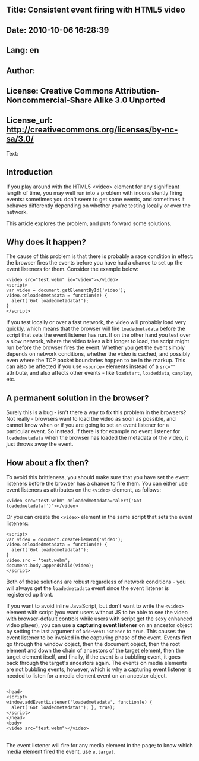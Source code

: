 Title: Consistent event firing with HTML5 video
----
Date: 2010-10-06 16:28:39
----
Lang: en
----
Author: 
----
License: Creative Commons Attribution-Noncommercial-Share Alike 3.0 Unported
----
License_url: http://creativecommons.org/licenses/by-nc-sa/3.0/
----
Text:

<h2>Introduction</h2>

<p>If you play around with the HTML5 &lt;video&gt; element for any significant length of time, you may well run into a problem with inconsistently firing events: sometimes you don&#39;t seem to get some events, and sometimes it behaves differently depending on whether you&#39;re testing locally or over the network.</p>

<p>This article explores the problem, and puts forward some solutions.</p>

<h2>Why does it happen?</h2>

<p>The cause of this problem is that there is probably a race condition in effect: the browser fires the events before you have had a chance to set up the event listeners for them. Consider the example below:</p>

<pre><code>&lt;video src=&quot;test.webm&quot; id=&quot;video&quot;&gt;&lt;/video&gt;
&lt;script&gt;
var video = document.getElementById(&#39;video&#39;);
video.onloadedmetadata = function(e) {
  alert(&#39;Got loadedmetadata!&#39;);
}
&lt;/script&gt;</code></pre>

<p>If you test locally or over a fast network, the video will probably load very quickly, which means that the browser will fire <code>loadedmetadata</code> before the script that sets the event listener has run. If on the other hand you test over a slow network, where the video takes a bit longer to load, the script might run before the browser fires the event. Whether you get the event simply depends on network conditions, whether the video is cached, and possibly even where the TCP packet boundaries happen to be in the markup. This can also be affected if you use <code>&lt;source&gt;</code> elements instead of a <code>src=&quot;&quot;</code> attribute, and also affects other events - like <code>loadstart</code>, <code>loadeddata</code>, <code>canplay</code>, etc.

<h2>A permanent solution in the browser?</h2>

<p>Surely this is a bug - isn&#39;t there a way to fix this problem in the browsers? Not really - browsers want to load the video as soon as possible, and cannot know when or if you are going to set an event listener for a particular event. So instead, if there is for example no event listener for <code>loadedmetadata</code> when the browser has loaded the metadata of the video, it just throws away the event.</p>

<h2>How about a fix then?</h2>

<p>To avoid this brittleness, you should make sure that you have set the event listeners before the browser has a chance to fire them. You can either use event listeners as attributes on the <code>&lt;video&gt;</code> element, as follows:</p>

<pre><code>&lt;video src=&quot;test.webm&quot; onloadedmetadata=&quot;alert(&#39;Got loadedmetadata!&#39;)&quot;&gt;&lt;/video&gt;</code></pre>

<p>Or you can create the <code>&lt;video&gt;</code> element in the same script that sets the event listeners:</p>

<pre><code>&lt;script&gt;
var video = document.createElement(&#39;video&#39;);
video.onloadedmetadata = function(e) {
  alert(&#39;Got loadedmetadata!&#39;);
}
video.src = &#39;test.webm&#39;;
document.body.appendChild(video);
&lt;/script&gt;</code></pre>

<p>Both of these solutions are robust regardless of network conditions - you will always get the <code>loadedmetadata</code> event since the event listener is registered up front.</p>
<p>If you want to avoid inline JavaScript, but don&#39;t want to write the <code>&lt;video&gt;</code> element with script (you want users without JS to be able to see the video with browser-default controls while users with script get the sexy enhanced video player), you can use a <b>capturing event listener</b> on an ancestor object by setting the last argument of <code>addEventListener</code> to <code>true</code>. This causes the event listener to be invoked in the capturing phase of the event. Events first go through the window object, then the document object, then the root element and down the chain of ancestors of the target element, then the target element itself, and finally, if the event is a bubbling event, it goes back through the target&#39;s ancestors again. The events on media elements are not bubbling events, however, which is why a capturing event listener is needed to listen for a media element event on an ancestor object.</p>

<pre>
<code>
&lt;head&gt;
&lt;script&gt;
window.addEventListener(&#39;loadedmetadata&#39;, function(e) { 
  alert(&#39;Got loadedmetadata!&#39;); }, true);
&lt;/script&gt;
&lt;/head&gt;
&lt;body&gt;
&lt;video src=&quot;test.webm&quot;&gt;&lt;/video&gt;
</code>
</pre>

<p>The event listener will fire for any media element in the page; to know which media element fired the event, use <code>e.target</code>.</p>
      

</p>

